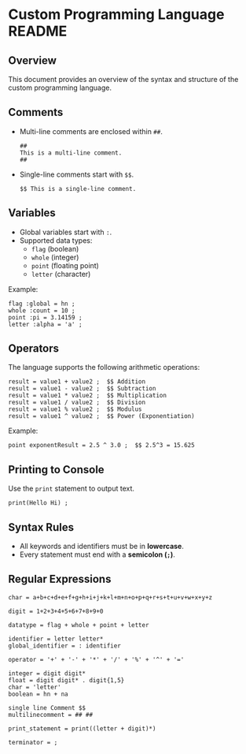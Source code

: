 # Custom Programming Language README

## Overview
This document provides an overview of the syntax and structure of the custom programming language.

## Comments
- Multi-line comments are enclosed within `##`.
  ```
  ##
  This is a multi-line comment.
  ##
  ```
- Single-line comments start with `$$`.
  ```
  $$ This is a single-line comment.
  ```

## Variables
- Global variables start with `:`.
- Supported data types:
  - `flag` (boolean)
  - `whole` (integer)
  - `point` (floating point)
  - `letter` (character)

Example:
```
flag :global = hn ;
whole :count = 10 ;
point :pi = 3.14159 ;
letter :alpha = 'a' ;
```

## Operators
The language supports the following arithmetic operations:
```
result = value1 + value2 ;  $$ Addition
result = value1 - value2 ;  $$ Subtraction
result = value1 * value2 ;  $$ Multiplication
result = value1 / value2 ;  $$ Division
result = value1 % value2 ;  $$ Modulus
result = value1 ^ value2 ;  $$ Power (Exponentiation)
```
Example:
```
point exponentResult = 2.5 ^ 3.0 ;  $$ 2.5^3 = 15.625
```

## Printing to Console
Use the `print` statement to output text.
```
print(Hello Hi) ;
```

## Syntax Rules
- All keywords and identifiers must be in **lowercase**.
- Every statement must end with a **semicolon (`;`)**.

## Regular Expressions
```
char = a+b+c+d+e+f+g+h+i+j+k+l+m+n+o+p+q+r+s+t+u+v+w+x+y+z

digit = 1+2+3+4+5+6+7+8+9+0

datatype = flag + whole + point + letter

identifier = letter letter*
global_identifier = : identifier

operator = '+' + '-' + '*' + '/' + '%' + '^' + '='

integer = digit digit*
float = digit digit* . digit{1,5}
char = 'letter'
boolean = hn + na

single line Comment $$
multilinecomment = ## ##

print_statement = print((letter + digit)*)

terminator = ;
```

